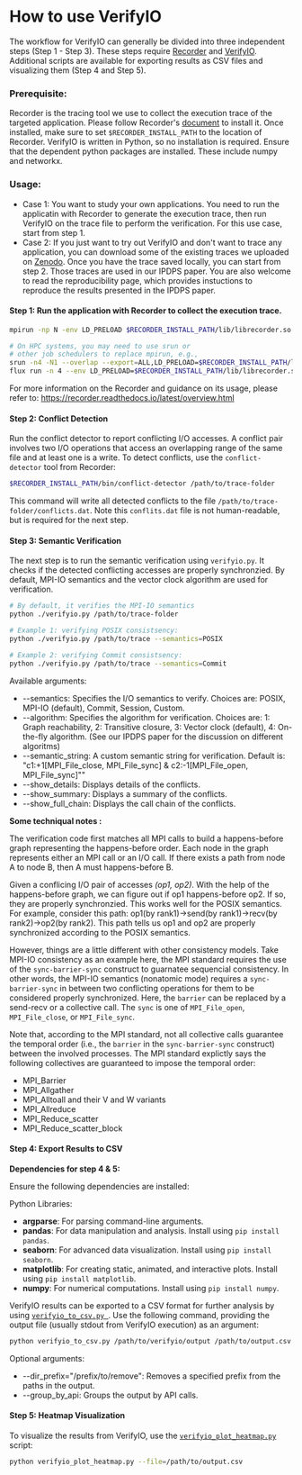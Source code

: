 # How to use VerifyIO

The workflow for VerifyIO can generally be divided into three independent steps (Step 1 - Step 3). These steps require [Recorder](https://github.com/uiuc-hpc/Recorder/tree/dev) and [VerifyIO](https://github.com/uiuc-hpc/Recorder/tree/dev/tools/verifyio).
Additional scripts are available for exporting results as CSV files and visualizing them (Step 4 and Step 5).

### Prerequisite:


Recorder is the tracing tool we use to collect the execution trace of the targeted application. Please follow Recorder's [document](https://recorder.readthedocs.io) to install it. Once installed, make sure to set `$RECORDER_INSTALL_PATH` to the location of Recorder. 
VerifyIO is written in Python, so no installation is required. Ensure that the dependent python packages are installed. These include numpy and networkx.

### Usage:

- Case 1: You want to study your own applications. You need to run the applicatin with Recorder to generate the execution trace, then run VerifyIO on the trace file to perform the verification. For this use case, start from step 1.
- Case 2: If you just want to try out VerifyIO and don't want to trace any application, you can download some of the existing traces we uploaded on [Zenodo](https://doi.org/10.5281/zenodo.14553174). Once you have the trace saved locally, you can start from step 2. Those traces are used in our IPDPS paper. You are also welcome to read the reproducibility page, which provides instuctions to reproduce the results presented in the IPDPS paper.


#### Step 1:  Run the application with Recorder to collect the execution trace.
```bash
mpirun -np N -env LD_PRELOAD $RECORDER_INSTALL_PATH/lib/librecorder.so ./your-app

# On HPC systems, you may need to use srun or
# other job schedulers to replace mpirun, e.g.,
srun -n4 -N1 --overlap --export=ALL,LD_PRELOAD=$RECORDER_INSTALL_PATH/lib/librecorder.so ./your-app
flux run -n 4 --env LD_PRELOAD=$RECORDER_INSTALL_PATH/lib/librecorder.so ./your-app
```
For more information on the Recorder and guidance on its usage, please refer to: https://recorder.readthedocs.io/latest/overview.html

#### Step 2: Conflict Detection

Run the conflict detector to report conflicting I/O accesses. A conflict pair involves two I/O operations that access an overlapping range of the same file and at least one is a write.
To detect conflicts, use the `conflict-detector` tool from Recorder:

```bash
$RECORDER_INSTALL_PATH/bin/conflict-detector /path/to/trace-folder
```
This command will write all detected conflicts to the file `/path/to/trace-folder/conflicts.dat`. Note this `conflits.dat` file is not human-readable, but is required for the next step.

#### Step 3: Semantic Verification

The next step is to run the semantic verification using `verifyio.py`. It checks if the detected conflicting accesses are properly synchronzied. By default, MPI-IO semantics and the vector clock algorithm are used for verification.


```bash
# By default, it verifies the MPI-IO semantics
python ./verifyio.py /path/to/trace-folder

# Example 1: verifying POSIX consistsency:
python ./verifyio.py /path/to/trace --semantics=POSIX

# Example 2: verifying Commit consistsency:
python ./verifyio.py /path/to/trace --semantics=Commit
```

Available arguments:
* --semantics: Specifies the I/O semantics to verify. Choices are: POSIX, MPI-IO (default), Commit, Session, Custom.
* --algorithm: Specifies the algorithm for verification. Choices are: 1: Graph reachability, 2: Transitive closure, 3: Vector clock (default), 4: On-the-fly algorithm. (See our IPDPS paper for the discussion on different algoritms)
* --semantic_string: A custom semantic string for verification. Default is: "c1:+1[MPI_File_close, MPI_File_sync] & c2:-1[MPI_File_open, MPI_File_sync]""
* --show_details: Displays details of the conflicts.
* --show_summary: Displays a summary of the conflicts.
* --show_full_chain: Displays the call chain of the conflicts.

**Some techniqual notes :**

The verification code first matches all MPI calls to build a happens-before graph representing the happens-before order. Each node in the graph represents either an MPI call or an I/O call. If there exists a path from node A to node B, then A must happens-before B. 

Given a conflicing I/O pair of accesses *(op1, op2)*. With the help of the happens-before graph, we can figure out if op1 happens-before op2. If so, they are properly synchronzied. This works well for the POSIX semantics. For example, consider this path: op1(by rank1)->send(by rank1)->recv(by rank2)->op2(by rank2). This path tells us op1 and op2 are properly synchronized according to the POSIX semantics.
   
However, things are a little different with other consistency models. 
Take MPI-IO consistency as an example here, the MPI standard requires the use of the `sync-barrier-sync` construct to guarnatee sequencial consistency. In other words, the MPI-IO semantics (nonatomic mode) requires a `sync-barrier-sync` in between two conflicting operations for them to be considered properly synchronized. Here, the `barrier` can be replaced by a send-recv or a collective call. The `sync` is one of `MPI_File_open`, `MPI_File_close`, or `MPI_File_sync`.

Note that, according to the MPI standard, not all collective calls guarantee the temporal order (i.e., the `barrier` in the `sync-barrier-sync` construct) between the involved processes. The MPI standard explictly says the following collectives are guaranteed to impose the temporal order:
 - MPI_Barrier
 - MPI_Allgather
 - MPI_Alltoall and their V and W variants
 - MPI_Allreduce
 - MPI_Reduce_scatter
 - MPI_Reduce_scatter_block


#### Step 4: Export Results to CSV

**Dependencies for step 4 & 5:**

Ensure the following dependencies are installed:

Python Libraries:

- **argparse**: For parsing command-line arguments.
- **pandas**: For data manipulation and analysis. Install using `pip install pandas`.
- **seaborn**: For advanced data visualization. Install using `pip install seaborn`.
- **matplotlib**: For creating static, animated, and interactive plots. Install using `pip install matplotlib`.
- **numpy**: For numerical computations. Install using `pip install numpy`.

VerifyIO results can be exported to a CSV format for further analysis by using [`verifyio_to_csv.py `](https://github.com/lalilalalalu/verifyio_scripts/blob/main/verifyio_to_csv.py). Use the following command, providing the output file (usually stdout from VerifyIO execution) as an argument:

```bash
python verifyio_to_csv.py /path/to/verifyio/output /path/to/output.csv
```
Optional arguments:
* --dir_prefix="/prefix/to/remove": Removes a specified prefix from the paths in the output.
* --group_by_api: Groups the output by API calls.

#### Step 5: Heatmap Visualization

To visualize the results from VerifyIO, use the [`verifyio_plot_heatmap.py`](https://github.com/lalilalalalu/verifyio_scripts/blob/main/verifyio_plot_violation_heatmap.py) script:

```bash
python verifyio_plot_heatmap.py --file=/path/to/output.csv
```
